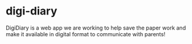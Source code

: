 # digi-diary
DigiDiary is a web app we are working to help save the paper work and make it available in digital format to communicate with parents!
